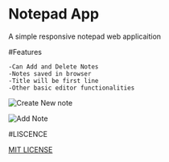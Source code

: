 # Notepad App

A simple responsive notepad web applicaition 

#Features

    -Can Add and Delete Notes 
    -Notes saved in browser
    -Title will be first line
    -Other basic editor functionalities








![Create New note](/images/create-note.png "Create Note")




![Add Note](/images/add-note.png "Add Note")



#LISCENCE

[MIT LICENSE](LICENSE)
